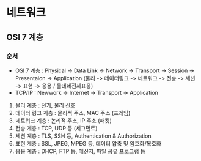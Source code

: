 # 네트워크

## OSI 7 계층
### 순서
- OSI 7 계층 : Physical -> Data Link -> Network -> Transport -> Session -> Presentaion -> Application
(물리 -> 데이터링크 -> 네트워크 -> 전송 -> 세션 -> 표현 -> 응용 / 물데네전세표응)
- TCP/IP : Newwork -> Internet -> Transport -> Application
1. 물리 계층 : 전기, 물리 신호
2. 데이터 링크 계층 : 물리적 주소, MAC 주소 (프레임)
3. 네트워크 계층 : 논리적 주소, IP 주소 (패킷)
4. 전송 계층 : TCP, UDP 등 (세그먼트)
5. 세션 계층 : TLS, SSH 등, Authentication & Authorization
6. 표현 계층 : SSL, JPEG, MPEG 등, 데이터 압축 및 암호화/복호화
7. 응용 계층 : DHCP, FTP 등, 메신저, 파일 공유 프로그램 등

